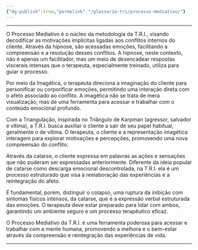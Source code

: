 ```yaml
---
{"dg-publish":true,"permalink":"/glossario-tri/processo-mediativo/"}
---
```


---

O Processo Mediativo é o núcleo da metodologia da T.R.I., visando decodificar as motivações implícitas ligadas aos conflitos internos do cliente. Através da hipnose, são acessadas emoções, facilitando a compreensão e a resolução desses conflitos. A hipnose, neste contexto, não é apenas um facilitador, mas um meio de desencadear respostas viscerais intensas que o terapeuta, especialmente treinado, utiliza para guiar o processo.

Por meio da Imagética, o terapeuta direciona a imaginação do cliente para personificar ou corporificar emoções, permitindo uma interação direta com o afeto associado ao conflito. A imagética não se trata de mera visualização, mas de uma ferramenta para acessar e trabalhar com o conteúdo emocional profundo.

Com a Triangulação, inspirada no Triângulo de Karpman (agressor, salvador e vítima), a T.R.I. busca auxiliar o cliente a sair de seu papel habitual, geralmente o de vítima. O terapeuta, o cliente e a representação imagética interagem para explorar motivações e percepções, promovendo uma nova compreensão do conflito.

Através da catarse, o cliente expressa em palavras as ações e sensações que não puderam ser expressadas anteriormente. Diferente da ideia popular de catarse como descarga emocional descontrolada, na T.R.I. ela é um processo estruturado que visa à reelaboração das experiências e a reintegração do afeto.

É fundamental, porém, distinguir o colapso, uma ruptura da inibição com sintomas físicos intensos, da catarse, que é a expressão verbal estruturada das emoções. O terapeuta deve estar preparado para lidar com ambos, garantindo um ambiente seguro e um processo terapêutico eficaz.

O Processo Mediativo da T.R.I. é uma ferramenta poderosa para acessar e trabalhar com a mente humana, promovendo a melhora e o bem-estar através da compreensão e reintegração das experiências de vida.

----




